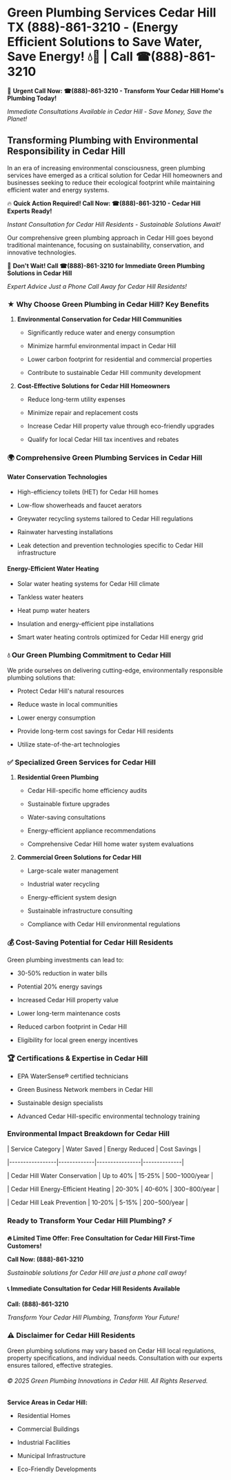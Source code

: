 # Green Plumbing Services Cedar Hill TX (888)-861-3210 - (Energy Efficient Solutions to Save Water, Save Energy! 💧🌿 | Call ☎(888)-861-3210

🚨 **Urgent Call Now: ☎(888)-861-3210 - Transform Your Cedar Hill Home's Plumbing Today!**
*Immediate Consultations Available in Cedar Hill - Save Money, Save the Planet!*

## Transforming Plumbing with Environmental Responsibility in Cedar Hill

In an era of increasing environmental consciousness, green plumbing services have emerged as a critical solution for Cedar Hill homeowners and businesses seeking to reduce their ecological footprint while maintaining efficient water and energy systems. 

🔥 **Quick Action Required! Call Now: ☎(888)-861-3210 - Cedar Hill Experts Ready!**
*Instant Consultation for Cedar Hill Residents - Sustainable Solutions Await!*

Our comprehensive green plumbing approach in Cedar Hill goes beyond traditional maintenance, focusing on sustainability, conservation, and innovative technologies.

🚨 **Don't Wait! Call ☎(888)-861-3210 for Immediate Green Plumbing Solutions in Cedar Hill**
*Expert Advice Just a Phone Call Away for Cedar Hill Residents!*

### ★ Why Choose Green Plumbing in Cedar Hill? Key Benefits

1. **Environmental Conservation for Cedar Hill Communities** 
   - Significantly reduce water and energy consumption
   - Minimize harmful environmental impact in Cedar Hill
   - Lower carbon footprint for residential and commercial properties
   - Contribute to sustainable Cedar Hill community development

2. **Cost-Effective Solutions for Cedar Hill Homeowners** 
   - Reduce long-term utility expenses
   - Minimize repair and replacement costs
   - Increase Cedar Hill property value through eco-friendly upgrades
   - Qualify for local Cedar Hill tax incentives and rebates

### 🌍 Comprehensive Green Plumbing Services in Cedar Hill

#### Water Conservation Technologies
- High-efficiency toilets (HET) for Cedar Hill homes
- Low-flow showerheads and faucet aerators
- Greywater recycling systems tailored to Cedar Hill regulations
- Rainwater harvesting installations
- Leak detection and prevention technologies specific to Cedar Hill infrastructure

#### Energy-Efficient Water Heating
- Solar water heating systems for Cedar Hill climate
- Tankless water heaters
- Heat pump water heaters
- Insulation and energy-efficient pipe installations
- Smart water heating controls optimized for Cedar Hill energy grid

### 💧 Our Green Plumbing Commitment to Cedar Hill

We pride ourselves on delivering cutting-edge, environmentally responsible plumbing solutions that:
- Protect Cedar Hill's natural resources
- Reduce waste in local communities
- Lower energy consumption
- Provide long-term cost savings for Cedar Hill residents
- Utilize state-of-the-art technologies

### ✅ Specialized Green Services for Cedar Hill

1. **Residential Green Plumbing**
   - Cedar Hill-specific home efficiency audits
   - Sustainable fixture upgrades
   - Water-saving consultations
   - Energy-efficient appliance recommendations
   - Comprehensive Cedar Hill home water system evaluations

2. **Commercial Green Solutions for Cedar Hill**
   - Large-scale water management
   - Industrial water recycling
   - Energy-efficient system design
   - Sustainable infrastructure consulting
   - Compliance with Cedar Hill environmental regulations

### 💰 Cost-Saving Potential for Cedar Hill Residents

Green plumbing investments can lead to:
- 30-50% reduction in water bills
- Potential 20% energy savings
- Increased Cedar Hill property value
- Lower long-term maintenance costs
- Reduced carbon footprint in Cedar Hill
- Eligibility for local green energy incentives

### 🏆 Certifications & Expertise in Cedar Hill

- EPA WaterSense® certified technicians
- Green Business Network members in Cedar Hill
- Sustainable design specialists
- Advanced Cedar Hill-specific environmental technology training

### Environmental Impact Breakdown for Cedar Hill

| Service Category | Water Saved | Energy Reduced | Cost Savings |
|-----------------|-------------|----------------|--------------|
| Cedar Hill Water Conservation | Up to 40% | 15-25% | $500-$1000/year |
| Cedar Hill Energy-Efficient Heating | 20-30% | 40-60% | $300-$800/year |
| Cedar Hill Leak Prevention | 10-20% | 5-15% | $200-$500/year |

### Ready to Transform Your Cedar Hill Plumbing? ⚡

**🔥 Limited Time Offer: Free Consultation for Cedar Hill First-Time Customers!**

**Call Now: (888)-861-3210**
*Sustainable solutions for Cedar Hill are just a phone call away!*

#### 📞 Immediate Consultation for Cedar Hill Residents Available

**Call: (888)-861-3210**
*Transform Your Cedar Hill Plumbing, Transform Your Future!*

### ⚠️ Disclaimer for Cedar Hill Residents

Green plumbing solutions may vary based on Cedar Hill local regulations, property specifications, and individual needs. Consultation with our experts ensures tailored, effective strategies.

###### © 2025 Green Plumbing Innovations in Cedar Hill. All Rights Reserved.

**Service Areas in Cedar Hill:** 
- Residential Homes
- Commercial Buildings
- Industrial Facilities
- Municipal Infrastructure
- Eco-Friendly Developments